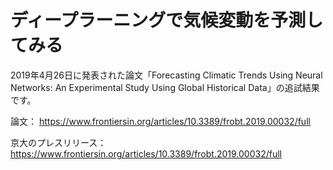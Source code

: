 # ディープラーニングで気候変動を予測してみる

2019年4月26日に発表された論文「Forecasting Climatic Trends Using Neural Networks: An Experimental Study Using Global Historical Data」の追試結果です。

論文：
https://www.frontiersin.org/articles/10.3389/frobt.2019.00032/full

京大のプレスリリース：
https://www.frontiersin.org/articles/10.3389/frobt.2019.00032/full
